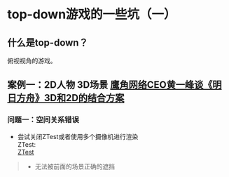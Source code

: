 # top-down游戏的一些坑（一）
## 什么是top-down？
俯视视角的游戏。
## 案例一：2D人物 3D场景 [鹰角网络CEO黄一峰谈《明日方舟》3D和2D的结合方案](https://zhuanlan.zhihu.com/p/329988294?utm_source=wechat_session&utm_medium=social&utm_oi=1343661238379950080&utm_campaign=shareopn)
### 问题一：空间关系错误
* 尝试关闭ZTest或者使用多个摄像机进行渲染  
  ZTest:  
  [ZTest](https://raw.githubusercontent.com/kovit1995/IsometricGame/master/rUeLv3v.png)
>* 无法被前面的场景正确的遮挡